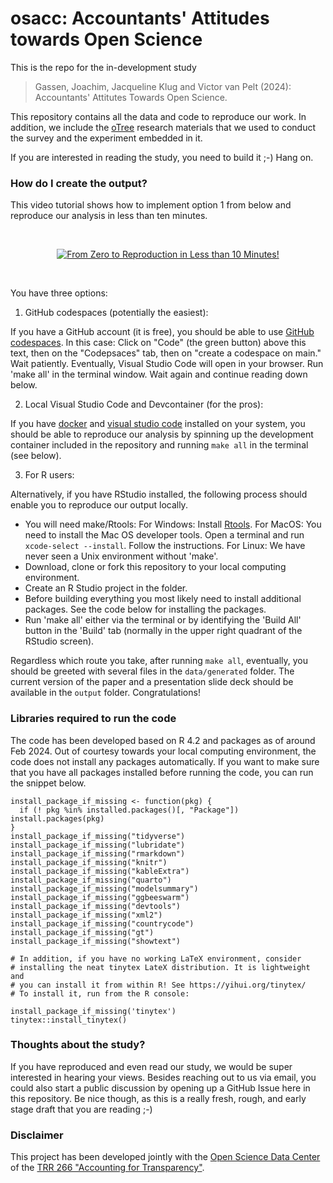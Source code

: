 osacc: Accountants' Attitudes towards Open Science
================

This is the repo for the in-development study

> Gassen, Joachim, Jacqueline Klug and Victor van Pelt (2024): Accountants' Attitutes Towards Open Science.

This repository contains all the data and code to reproduce our work. In addition, we include the [oTree](https://www.otree.org) research materials that we used to conduct the survey and the experiment embedded in it.

If you are interested in reading the study, you need to build it ;-) Hang on.


### How do I create the output?

This video tutorial shows how to implement option 1 from below and reproduce our analysis in less than ten minutes. 

<p>&nbsp;</p>
<p align="center">
<a href="https://www.youtube.com/watch?v=rGf-gJgkZ38">
<img src="https://img.youtube.com/vi/rGf-gJgkZ38/mqdefault.jpg" alt="From Zero to Reproduction in Less than 10 Minutes!">
</a>
</p>
<p>&nbsp;</p>


You have three options: 

1. GitHub codespaces (potentially the easiest): 

If you have a GitHub account (it is free), you should be able to use [GitHub codespaces](https://github.com/features/codespaces). In this case: Click on "Code" (the green button) above this text, then on the "Codepsaces" tab, then on "create a codespace on main." Wait patiently. Eventually, Visual Studio Code will open in your browser. Run 'make all' in the terminal window. Wait again and continue reading down below.

2. Local Visual Studio Code and Devcontainer (for the pros): 

If you have [docker](https://www.docker.com) and [visual studio code](https://code.visualstudio.com) installed on your system, you should be able to reproduce our analysis by spinning up the development container included in the repository and running `make all` in the terminal (see below).

3. For R users:

Alternatively, if you have RStudio installed, the following process should enable you to reproduce our output locally.

- You will need make/Rtools: For Windows: Install [Rtools](https://cran.r-project.org/bin/windows/Rtools/). For MacOS: You need to install the Mac OS developer tools. Open a terminal and run `xcode-select --install`. Follow the instructions. For Linux: We have never seen a Unix environment without 'make'. 
- Download, clone or fork this repository to your local computing environment.
- Create an R Studio project in the folder.
- Before building everything you most likely need to install additional packages. See the code below for installing the packages.
- Run 'make all' either via the terminal or by identifying the 'Build All' button in the 'Build' tab (normally in the upper right quadrant of the RStudio screen). 

Regardless which route you take, after running `make all`, eventually, you should be greeted with several files in the `data/generated` folder. The current version of the paper and a presentation slide deck should be available in the `output` folder. Congratulations! 


### Libraries required to run the code

The code has been developed based on R 4.2 and packages as of around Feb 2024. Out of courtesy towards your local computing environment, the code does not install any packages automatically. If you want to make sure that you have all packages installed before running the code, you can run the snippet below.

```
install_package_if_missing <- function(pkg) {
  if (! pkg %in% installed.packages()[, "Package"]) install.packages(pkg)
}
install_package_if_missing("tidyverse")
install_package_if_missing("lubridate")
install_package_if_missing("rmarkdown")
install_package_if_missing("knitr")
install_package_if_missing("kableExtra")
install_package_if_missing("quarto")
install_package_if_missing("modelsummary")
install_package_if_missing("ggbeeswarm")
install_package_if_missing("devtools")
install_package_if_missing("xml2")
install_package_if_missing("countrycode")
install_package_if_missing("gt")
install_package_if_missing("showtext")

# In addition, if you have no working LaTeX environment, consider
# installing the neat tinytex LateX distribution. It is lightweight and
# you can install it from within R! See https://yihui.org/tinytex/
# To install it, run from the R console:

install_package_if_missing('tinytex')
tinytex::install_tinytex()
```

### Thoughts about the study?

If you have reproduced and even read our study, we would be super interested in hearing your views. Besides reaching out to us via email, you could also start a public discussion by opening up a GitHub Issue here in this repository. Be nice though, as this is a really fresh, rough, and early stage draft that you are reading ;-)


### Disclaimer

This project has been developed jointly with the [Open Science Data Center](https://www.accounting-for-transparency.de/projects/open-science-data-center/) of the [TRR 266 "Accounting for Transparency"](https://www.accounting-for-transparency.de). 
